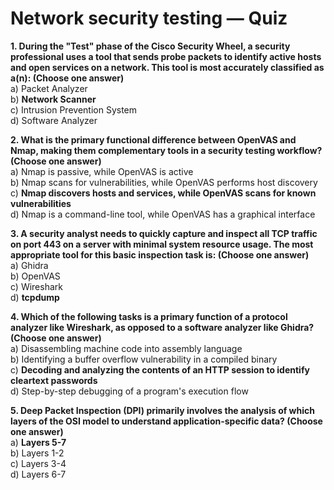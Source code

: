 # Network security testing — Quiz

**1. During the "Test" phase of the Cisco Security Wheel, a security professional uses a tool that sends probe packets to identify active hosts and open services on a network. This tool is most accurately classified as a(n): (Choose one answer)**\
a) Packet Analyzer\
b) **Network Scanner**\
c) Intrusion Prevention System\
d) Software Analyzer

**2. What is the primary functional difference between OpenVAS and Nmap, making them complementary tools in a security testing workflow? (Choose one answer)**\
a) Nmap is passive, while OpenVAS is active\
b) Nmap scans for vulnerabilities, while OpenVAS performs host discovery\
c) **Nmap discovers hosts and services, while OpenVAS scans for known vulnerabilities**\
d) Nmap is a command-line tool, while OpenVAS has a graphical interface

**3. A security analyst needs to quickly capture and inspect all TCP traffic on port 443 on a server with minimal system resource usage. The most appropriate tool for this basic inspection task is: (Choose one answer)**\
a) Ghidra\
b) OpenVAS\
c) Wireshark\
d) **tcpdump**

**4. Which of the following tasks is a primary function of a protocol analyzer like Wireshark, as opposed to a software analyzer like Ghidra? (Choose one answer)**\
a) Disassembling machine code into assembly language\
b) Identifying a buffer overflow vulnerability in a compiled binary\
c) **Decoding and analyzing the contents of an HTTP session to identify cleartext passwords**\
d) Step-by-step debugging of a program's execution flow

**5. Deep Packet Inspection (DPI) primarily involves the analysis of which layers of the OSI model to understand application-specific data? (Choose one answer)**\
a) **Layers 5-7**\
b) Layers 1-2\
c) Layers 3-4\
d) Layers 6-7

